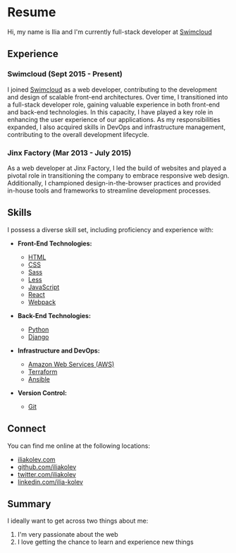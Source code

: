# Resume

Hi, my name is Ilia and I'm currently full-stack developer at [Swimcloud](https://www.swimcloud.com/) 

## Experience

### Swimcloud (Sept 2015 - Present)

I joined [Swimcloud](https://www.swimcloud.com/) as a web developer, contributing to the 
development and design of scalable front-end architectures. Over time, I transitioned 
into a full-stack developer role, gaining valuable experience in both front-end and 
back-end technologies. In this capacity, I have played a key role in enhancing the user 
experience of our applications. As my responsibilities expanded, I also acquired skills 
in DevOps and infrastructure management, contributing to the overall development lifecycle.


### Jinx Factory (Mar 2013 - July 2015)

As a web developer at Jinx Factory, I led the build of websites and played a pivotal role
in transitioning the company to embrace responsive web design. Additionally, I championed 
design-in-the-browser practices and provided in-house tools and frameworks to streamline 
development processes.

## Skills

I possess a diverse skill set, including proficiency and experience with:

- **Front-End Technologies:**
  - [HTML](https://developer.mozilla.org/en-US/docs/Web/HTML)
  - [CSS](https://developer.mozilla.org/en-US/docs/Web/CSS)
  - [Sass](http://sass-lang.com/)
  - [Less](http://lesscss.org/)
  - [JavaScript](https://developer.mozilla.org/en-US/docs/Web/JavaScript)
  - [React](https://react.dev) 
  - [Webpack](https://webpack.js.org/)

- **Back-End Technologies:**
  - [Python](https://www.python.org/)
  - [Django](https://www.djangoproject.com/)

- **Infrastructure and DevOps:**
  - [Amazon Web Services (AWS)](https://aws.amazon.com/)
  - [Terraform](https://www.terraform.io/)
  - [Ansible](https://www.ansible.com/)

- **Version Control:**
  - [Git](http://git-scm.com/)

## Connect

You can find me online at the following locations:

- [iliakolev.com](https://www.iliakolev.com/)
- [github.com/iliakolev](https://github.com/iliakolev)
- [twitter.com/iliakolev](https://www.twitter.com/iliakolev)
- [linkedin.com/ilia-kolev](https://bg.linkedin.com/in/ilia-kolev-0b6bb575)


## Summary

I ideally want to get across two things about me:

1. I'm very passionate about the web
2. I love getting the chance to learn and experience new things
